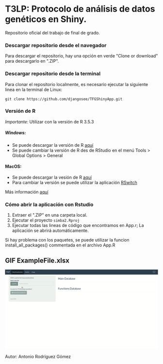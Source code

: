 # T3LP: Protocolo de análisis de datos genéticos en Shiny.

Repositorio oficial del trabajo de final de grado.

### Descargar repositorio desde el navegador
Para descargar el repositorio, hay una opción en verde "Clone or download" para descargarlo en ".ZIP".

### Descargar repositorio desde la terminal
Para clonar el repositorio localmente, es necesario ejecutar la siguiente linea en la terminal de Linux:

```
git clone https://github.com/djangosee/TFGShinyApp.git
```

### Versión de R

*Importante:* Utilizar con la versión de R 3.5.3

##### Windows:

- Se puede descargar la versión de R [aquí](https://cran.r-project.org/bin/windows/base/old/)
- Se puede cambiar la versión de R des de RStudio en el menú Tools > Global Options > General

#### MacOS:

- Se puede descargar la vesión de R [aquí](https://cran.r-project.org/bin/macosx/el-capitan/base/)
- Para cambiar la versión se puede utilizar la aplicación [RSwitch](https://rud.is/rswitch/)

Más información [aquí](https://support.rstudio.com/hc/en-us/articles/200486138-Changing-R-versions-for-RStudio-desktop)


### Cómo abrir la aplicación con Rstudio


1. Extraer el ".ZIP" en una carpeta local.
2. Ejecutar el proyecto `simba2.Rproj`
3. Ejecutar todas las lineas de código que encontramos en App.r; La aplicación se abrirá automáticamente.

Si hay problema con los paquetes, se puede utilizar la funcion install_all_packages() commentada en el archivo App.R

## GIF **ExampleFile.xlsx**

<img src="GifReactionj.gif" />

Autor: Antonio Rodríguez Gómez
